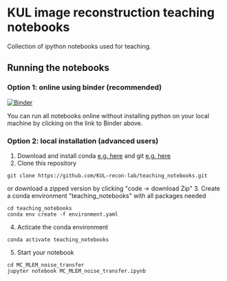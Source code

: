 # KUL image reconstruction teaching notebooks

Collection of ipython notebooks used for teaching. 

## Running the notebooks

### Option 1: online using binder (recommended)
[![Binder](https://mybinder.org/badge_logo.svg)](https://mybinder.org/v2/gh/KUL-recon-lab/teaching_notebooks/HEAD)

You can run all notebooks online without installing python on your local machine by clicking on the
link to Binder above.


### Option 2: local installation (advanced users)

1. Download and install conda [e.g. here](https://github.com/conda-forge/miniforge) and git [e.g. here](https://git-scm.com/downloads)
2. Clone this repository 
```
git clone https://github.com/KUL-recon-lab/teaching_notebooks.git
```
or download a zipped version by clicking "code -> download Zip"
3. Create a conda environment "teaching_notebooks" with all packages needed
```
cd teaching_notebooks
conda env create -f environment.yaml
```
4. Acticate the conda environment
```
conda activate teaching_notebooks
```
5. Start your notebook
```
cd MC_MLEM_noise_transfer
jupyter notebook MC_MLEM_noise_transfer.ipynb
```
